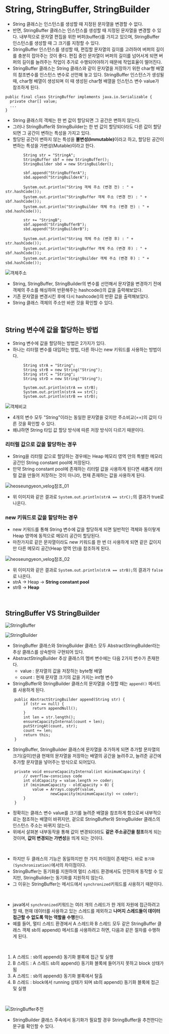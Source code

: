 # String, StringBuffer, StringBuilder

- String 클래스는 인스턴스를 생성할 때 지정된 문자열을 변경할 수 없다.
- 반면, StringBuffer 클래스는 인스턴스를 생성할 때 지정된 문자열을 변경할 수 있다. 내부적으로 문자열 편집을 위한 버퍼(buffer)를 가지고 있으며, StringBuffer 인스턴스를 생성할 때 그 크기를 지정할 수 있다.
- StringBuffer 인스턴스를 생성할 때, 편집할 문자열의 길이를 고려하여 버퍼의 길이를 충분히 잡아주는 것이 좋다. 편집 중인 문자열이 버퍼의 길이를 넘어서게 되면 버퍼의 길이를 늘려주는 작업이 추가로 수행되어야하기 때문에 작업효율이 떨어진다.
- StringBuffer 클래스는 String 클래스와 같이 문자열을 저장하기 위한 char형 배열의 참조변수를 인스턴스 변수로 선언해 놓고 있다. StringBuffer 인스턴스가 생성될 때, char형 배열이 생성되며 이 때 생성된 char형 배열을 인스턴스 변수 value가 참조하게 된다.

```
public final class StringBuffer implements java.io.Serializable {
  private char[] value;
  ...
}
```

- String 클래스의 객체는 한 번 값이 할당되면 그 공간은 변하지 않는다.
- 그러나 StringBuffer와 StringBuilder는 한 번 값이 할당되더라도 다른 값이 할당되면 그 공간이 변하는 특성을 가지고 있다.
- 할당된 공간이 변하지 않는 특성을 <strong>불변성(Immutable)</strong>이라고 하고, 할당된 공간이 변하는 특성을 가변성(Mutable)이라고 한다.

```
		String str = "StringA";
		StringBuffer sbf = new StringBuffer();
		StringBuilder sbd = new StringBuilder();
		
		sbf.append("StringBufferA");
		sbd.append("StringBuilderA");
		
		System.out.println("String 객체 주소 (변경 전) : " + str.hashCode());
		System.out.println("StringBuffer 객체 주소 (변경 전) : " + sbf.hashCode());
		System.out.println("StringBuilder 객체 주소 (변경 전) : " + sbd.hashCode());
		
		str += "StringB";
		sbf.append("StringBufferB");
		sbd.append("StringBuilderB");
		
		System.out.println("String 객체 주소 (변경 후) : " + str.hashCode());
		System.out.println("StringBuffer 객체 주소 (변경 후) : " + sbf.hashCode());
		System.out.println("StringBuilder 객체 주소 (변경 후) : " + sbd.hashCode());
```

![객체주소](https://github.com/taechacode/TIL/assets/63395751/8388ee9a-449b-4d89-bf14-5ed7aaf41b6f)

- String, StringBuffer, StringBuilder의 변수를 선언해서 문자열을 변경하기 전에 객체의 주소를 해싱하여 반환해주는 hashcode()의 값을 출력해보았다.
- 기존 문자열을 변경시킨 후에 다시 hashcode()의 반환 값을 출력해보았다.
- String 클래스 객체의 주소만 바뀐 것을 확인할 수 있다.

<br/>

## String 변수에 값을 할당하는 방법

- String 변수에 값을 할당하는 방법은 2가지가 있다.
- 하나는 리터럴 변수를 대입하는 방법, 다른 하나는 new 키워드를 사용하는 방법이다.

```
		String strA = "String";
		String strB = new String("String");
		String strC = "String";
		String strD = new String("String");
		
		System.out.println(strA == strB);
		System.out.println(strA == strC);
		System.out.println(strB == strD);
```

![객체비교](https://github.com/taechacode/TIL/assets/63395751/40e1c338-6775-4daa-8757-2ae36342c95c)

- 4개의 변수 모두 "String"이라는 동일한 문자열을 갖지만 주소비교(==)의 값이 다른 것을 확인할 수 있다.
- 왜냐하면 String 타입 값 할당 방식에 따른 저장 방식이 다르기 때문이다.

### 리터럴 값으로 값을 할당하는 경우

- String을 리터럴 값으로 할당하는 경우에는 Heap 메모리 영역 안의 특별한 메모리 공간인 String constant pool에 저장된다.
- 만약 String constant pool에 존재하는 리터럴 값을 사용하게 된다면 새롭게 리터럴 값을 만들어 저장하는 것이 아니라, 현재 존재하는 값을 사용하게 된다.

![heoseungyeon_velog참조_01](https://github.com/taechacode/TIL/assets/63395751/168ed2fc-1d70-4970-8054-0d0cbf71410f)

- 위 이미지와 같은 결과로 `System.out.println(strA == strC);`의 결과가 true로 나온다.

### new 키워드로 값을 할당하는 경우

- new 키워드를 통해 String 변수에 값을 할당하게 되면 일반적인 객체와 동이랗게 Heap 영역에 동적으로 메모리 공간이 할당된다.
- 마찬가지로 같은 문자열이라도 new 키워드를 한 번 더 사용하게 되면 같은 값이지만 다른 메모리 공간(Heap 영역 안)을 참조하게 된다.

![heoseungyeon_velog참조_02](https://github.com/taechacode/TIL/assets/63395751/2e10e3a0-4886-4aa3-8556-dbca36711c5b)

- 위 이미지와 같은 결과로 `System.out.println(strA == strB);`의 결과가 `false`로 나온다.
- strA -> Heap -> **String constant pool**
- strB -> **Heap**

<br/>

## StringBuffer VS StringBuilder

![StringBuffer](https://github.com/taechacode/TIL/assets/63395751/3ce2dffa-0bee-403f-99de-8a84da46b8d7)

![StringBuilder](https://github.com/taechacode/TIL/assets/63395751/03ce1486-fa42-456e-ab82-aa85b511671a)

- StringBuffer 클래스와 StringBuilder 클래스 모두 AbstractStringBuilder라는 추상 클래스를 상속받아 구현되어 있다.
- AbstractStringBuilder 추상 클래스의 멤버 변수에는 다음 2가지 변수가 존재한다.
  + value : 문자열의 값을 저장하는 byte형 배열
  + count : 현재 문자열 크기의 값을 가지는 int형 변수
- StringBuffer와 StringBuilder 클래스의 문자열을 수정할 때는 `append()` 메서드를 사용하게 된다.

```
    public AbstractStringBuilder append(String str) {
        if (str == null) {
            return appendNull();
        }
        int len = str.length();
        ensureCapacityInternal(count + len);
        putStringAt(count, str);
        count += len;
        return this;
    }
```

- StringBuffer, StringBuilder 클래스에 문자열을 추가하게 되면 추가할 문자열의 크기(길이)만큼 현재의 문자열을 저장하는 배열의 공간을 늘려주고, 늘려준 공간에 추가할 문자열을 넣어주는 방식으로 되어있다.

```
    private void ensureCapacityInternal(int minimumCapacity) {
        // overflow-conscious code
        int oldCapacity = value.length >> coder;
        if (minimumCapacity - oldCapacity > 0) {
            value = Arrays.copyOf(value,
                    newCapacity(minimumCapacity) << coder);
        }
    }
```

- 정확히는 클래스 변수 value를 크기를 늘려준 배열을 참조하게 함으로써 내부적으로는 참조하는 배열이 바뀌지만, 겉으로 StringBuffer와 StringBuilder 클래스의 인스턴스 주소는 바뀌지 않는다.
- 위에서 살펴본 내부동작을 통해 값이 변경되더라도 **같은 주소공간을 참조**하게 되는 것이며, **값이 변경되는 가변성**을 띄게 되는 것이다.

<br/>

- 하지만 두 클래스의 기능은 동일하지만 한 가지 차이점이 존재한다. 바로 `동기화(Synchronization)`에서의 차이점이다.
- StringBuffer는 동기화를 지원하여 멀티 스레드 환경에서도 안전하게 동작할 수 있지만, StringBuilder는 동기화를 지원하지 않는다.
- 그 이유는 StringBuffer는 메서드에서 `synchronized`키워드를 사용하기 때문이다.

<br/>

- java에서 `synchronized`키워드는 여러 개의 스레드가 한 개의 자원에 접근하려고 할 때, 현재 데이터를 사용하고 있는 스레드를 제외하고 **나머지 스레드들이 데이터 접근할 수 없도록 막는 역할을 수행**한다.
- 예를 들어, 멀티 스레드 환경에서 A 스레드와 B 스레드 모두 같은 StringBuffer 클래스 객체 sb의 append() 메서드를 사용하려고 하면, 다음과 같은 절차를 수행하게 된다.

<br/>

1. A 스레드 : sb의 append() 동기화 블록에 접근 및 실행
2. B 스레드 : A 스레드 sb의 append() 동기화 블록에 들어가지 못하고 block 상태가 됨
3. A 스레드 : sb의 append() 동기화 블록에서 탈출
4. B 스레드 : block에서 running 상태가 되며 sb의 append() 동기화 블록에 접근 및 실행

<br/>

![StringBuffer추천](https://github.com/taechacode/TIL/assets/63395751/876a1617-86d2-4b4c-82f9-8a4d48831784)

- StringBuilder 클래스 주속에서 동기화가 필요할 경우 StringBuffer을 추천한다는 문구를 확인할 수 있다.
